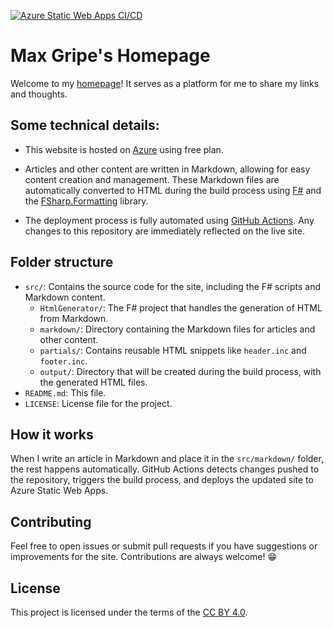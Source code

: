 
[![Azure Static Web Apps CI/CD](https://github.com/MaxGripe/max-gripe-homepage/actions/workflows/main.yml/badge.svg)](https://github.com/MaxGripe/max-gripe-homepage/actions/workflows/main.yml)

# Max Gripe's Homepage
Welcome to my [homepage](https://max.gripe/)! It serves as a platform for me to share my links and thoughts.

## Some technical details:

- This website is hosted on [Azure](https://azure.microsoft.com/) using free plan. 

- Articles and other content are written in Markdown, allowing for easy content creation and management. These Markdown files are automatically converted to HTML during the build process using [F#](https://fsharp.org/) and the [FSharp.Formatting](https://fsprojects.github.io/FSharp.Formatting/) library.

- The deployment process is fully automated using [GitHub Actions](https://github.com/features/actions). Any changes to this repository are immediately reflected on the live site.

## Folder structure

- `src/`: Contains the source code for the site, including the F# scripts and Markdown content.
  - `HtmlGenerator/`: The F# project that handles the generation of HTML from Markdown.
  - `markdown/`: Directory containing the Markdown files for articles and other content.
  - `partials/`: Contains reusable HTML snippets like `header.inc` and `footer.inc`.
  - `output/`: Directory that will be created during the build process, with the generated HTML files.
- `README.md`: This file.
- `LICENSE`: License file for the project.

## How it works

When I write an article in Markdown and place it in the `src/markdown/` folder, the rest happens automatically. GitHub Actions detects changes pushed to the repository, triggers the build process, and deploys the updated site to Azure Static Web Apps.

## Contributing

Feel free to open issues or submit pull requests if you have suggestions or improvements for the site. Contributions are always welcome! 😁

## License

This project is licensed under the terms of the [CC BY 4.0](https://creativecommons.org/licenses/by/4.0/).


